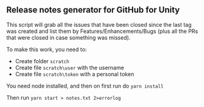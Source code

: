 ## Release notes generator for GitHub for Unity

This script will grab all the issues that have been closed since the last tag was created and list them by Features/Enhancements/Bugs (plus all the PRs that were closed in case something was missed).

To make this work, you need to:

- Create folder `scratch`
- Create file `scratch\user` with the username
- Create file `scratch\token` with a personal token

You need node installed, and then on first run do `yarn install`

Then run `yarn start > notes.txt 2>errorlog`


